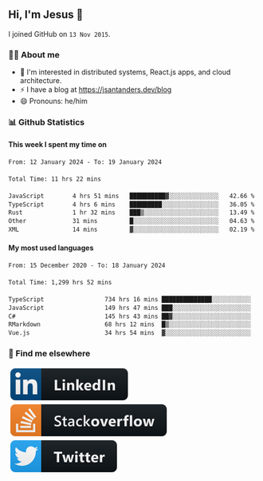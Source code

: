 ## Hi, I'm Jesus 👋

I joined GitHub on `13 Nov 2015`.

<!-- Talking about you -->

### 👨‍💻 About me

- 👦 I'm interested in distributed systems, React.js apps, and cloud architecture.
- ⚡️ I have a blog at <https://jsantanders.dev/blog>
- 😄 Pronouns: he/him

### 📊 Github Statistics

#### This week I spent my time on

<!--START_SECTION:weekly-->

```txt
From: 12 January 2024 - To: 19 January 2024

Total Time: 11 hrs 22 mins

JavaScript        4 hrs 51 mins   ██████████▓░░░░░░░░░░░░░░   42.66 %
TypeScript        4 hrs 6 mins    █████████░░░░░░░░░░░░░░░░   36.05 %
Rust              1 hr 32 mins    ███▒░░░░░░░░░░░░░░░░░░░░░   13.49 %
Other             31 mins         █░░░░░░░░░░░░░░░░░░░░░░░░   04.63 %
XML               14 mins         ▓░░░░░░░░░░░░░░░░░░░░░░░░   02.19 %
```

<!--END_SECTION:weekly-->

#### My most used languages

<!--START_SECTION:alltime-->

```txt
From: 15 December 2020 - To: 18 January 2024

Total Time: 1,299 hrs 52 mins

TypeScript                 734 hrs 16 mins ██████████████░░░░░░░░░░░   56.49 %
JavaScript                 149 hrs 47 mins ███░░░░░░░░░░░░░░░░░░░░░░   11.52 %
C#                         145 hrs 43 mins ██▓░░░░░░░░░░░░░░░░░░░░░░   11.21 %
RMarkdown                  68 hrs 12 mins  █▒░░░░░░░░░░░░░░░░░░░░░░░   05.25 %
Vue.js                     34 hrs 54 mins  ▓░░░░░░░░░░░░░░░░░░░░░░░░   02.69 %
```

<!--END_SECTION:alltime-->

### 📢 Find me elsewhere

<p>
  <a target="_blank" href="https://linkedin.com/in/jsantanders">
    <img src="https://github.com/jsantanders/jsantanders/blob/master/img/linkedin.svg" alt="LinkedIn" style="vertical-align:top; margin:4px">
  </a>
  
  <a target="_blank" href="https://stackoverflow.com/users/7318331/jesus-santander">
    <img src="https://github.com/jsantanders/jsantanders/blob/master/img/stackoverflow.svg" alt="StackOverflow" style="vertical-align:top; margin:4px">
  </a>
  
  <a target="_blank" href="http://twitter.com/jsantanders">
    <img src="https://github.com/jsantanders/jsantanders/blob/master/img/twitter.svg" alt="Twitter" style="vertical-align:top; margin:4px">
  </a>
</p>
